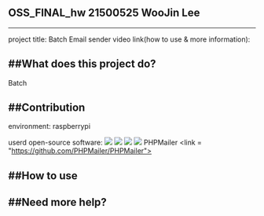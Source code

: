 ## OSS_FINAL_hw 21500525 WooJin Lee 
------------------------------------------
project title: Batch Email sender
video link(how to use & more information): 

##What does this project do?
------------------------------------------
Batch 

##Contribution 
------------------------------------------
environment: raspberrypi 

userd open-source software: <img src="https://img.shields.io/badge/Apache-D22128?style=for-the-badge&logo=Apache&logoColor=white"> <img src="https://img.shields.io/badge/MySQL-4479A1?style=for-the-badge&logo=MySQL&logoColor=white"> <img src="https://img.shields.io/badge/PHP-777BB4?style=for-the-badge&logo=PHP&logoColor=white"> <img src="https://img.shields.io/badge/phpMyAdmin-6C78AF?style=for-the-badge&logo=phpMyAdmin&logoColor=white"> PHPMailer <link = "https://github.com/PHPMailer/PHPMailer">
  
##How to use
------------------------------------------

##Need more help?
------------------------------------------
